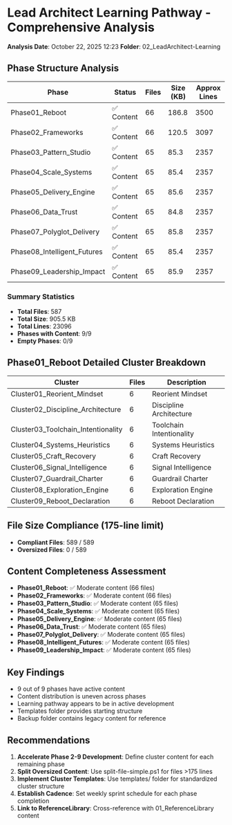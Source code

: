 # Lead Architect Learning Pathway - Comprehensive Analysis

**Analysis Date**: October 22, 2025 12:23
**Folder**: 02_LeadArchitect-Learning

## Phase Structure Analysis

| Phase | Status | Files | Size (KB) | Approx Lines |
|-------|--------|-------|-----------|--------------|
| Phase01_Reboot | ✅ Content | 66 | 186.8 | 3500 |
| Phase02_Frameworks | ✅ Content | 66 | 120.5 | 3097 |
| Phase03_Pattern_Studio | ✅ Content | 65 | 85.3 | 2357 |
| Phase04_Scale_Systems | ✅ Content | 65 | 85.4 | 2357 |
| Phase05_Delivery_Engine | ✅ Content | 65 | 85.6 | 2357 |
| Phase06_Data_Trust | ✅ Content | 65 | 84.8 | 2357 |
| Phase07_Polyglot_Delivery | ✅ Content | 65 | 85.8 | 2357 |
| Phase08_Intelligent_Futures | ✅ Content | 65 | 85.4 | 2357 |
| Phase09_Leadership_Impact | ✅ Content | 65 | 85.9 | 2357 |

### Summary Statistics

- **Total Files**: 587
- **Total Size**: 905.5 KB
- **Total Lines**: 23096
- **Phases with Content**: 9/9
- **Empty Phases**: 0/9

## Phase01_Reboot Detailed Cluster Breakdown

| Cluster | Files | Description |
|---------|-------|-------------|
| Cluster01_Reorient_Mindset | 6 | Reorient Mindset |
| Cluster02_Discipline_Architecture | 6 | Discipline Architecture |
| Cluster03_Toolchain_Intentionality | 6 | Toolchain Intentionality |
| Cluster04_Systems_Heuristics | 6 | Systems Heuristics |
| Cluster05_Craft_Recovery | 6 | Craft Recovery |
| Cluster06_Signal_Intelligence | 6 | Signal Intelligence |
| Cluster07_Guardrail_Charter | 6 | Guardrail Charter |
| Cluster08_Exploration_Engine | 6 | Exploration Engine |
| Cluster09_Reboot_Declaration | 6 | Reboot Declaration |

## File Size Compliance (175-line limit)

- **Compliant Files**: 589 / 589
- **Oversized Files**: 0 / 589

## Content Completeness Assessment

- **Phase01_Reboot**: ✅ Moderate content (66 files)
- **Phase02_Frameworks**: ✅ Moderate content (66 files)
- **Phase03_Pattern_Studio**: ✅ Moderate content (65 files)
- **Phase04_Scale_Systems**: ✅ Moderate content (65 files)
- **Phase05_Delivery_Engine**: ✅ Moderate content (65 files)
- **Phase06_Data_Trust**: ✅ Moderate content (65 files)
- **Phase07_Polyglot_Delivery**: ✅ Moderate content (65 files)
- **Phase08_Intelligent_Futures**: ✅ Moderate content (65 files)
- **Phase09_Leadership_Impact**: ✅ Moderate content (65 files)

## Key Findings

- 9 out of 9 phases have active content
- Content distribution is uneven across phases
- Learning pathway appears to be in active development
- Templates folder provides starting structure
- Backup folder contains legacy content for reference

## Recommendations

1. **Accelerate Phase 2-9 Development**: Define cluster content for each remaining phase
2. **Split Oversized Content**: Use split-file-simple.ps1 for files >175 lines
3. **Implement Cluster Templates**: Use templates/ folder for standardized cluster structure
4. **Establish Cadence**: Set weekly sprint schedule for each phase completion
5. **Link to ReferenceLibrary**: Cross-reference with 01_ReferenceLibrary content
